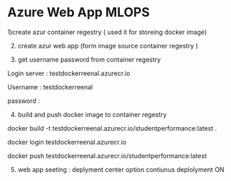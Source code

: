 # Azure Web App MLOPS

1)create azur container regestry ( used it for storeing docker image)  

2) create azur web app (form image source container regestry )

3) get username password from container regestry

Login server : testdockerreenal.azurecr.io

Username : testdockerreenal

password : 

4) build and push docker image to container regestry

docker build -t testdockerreenal.azurecr.io/studentperformance:latest .

docker login testdockerreenal.azurecr.io

docker push testdockerreenal.azurecr.io/studentperformance:latest

5) web app seeting : deplyment center  option contiunus deplolyment ON